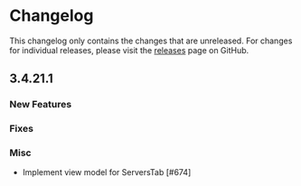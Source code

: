 # Changelog

This changelog only contains the changes that are unreleased. For changes for individual releases, please visit the
[releases](https://github.com/ATLauncher/ATLauncher/releases) page on GitHub.

## 3.4.21.1

### New Features

### Fixes

### Misc
- Implement view model for ServersTab [#674]